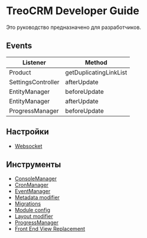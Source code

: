# TreoCRM Developer Guide #
Это руководство предназначено для разработчиков.

## Events ##

| Listener | Method |
| ------ | ------ |
| Product | getDuplicatingLinkList |
| SettingsController | afterUpdate |
| EntityManager | beforeUpdate |
| EntityManager | afterUpdate |
| ProgressManager | beforeUpdate |

## Настройки ##
* [Websocket](websocket/readme.md)

## Инструменты ##
* [ConsoleManager](console_manager/readme.md)
* [CronManager](cron_manager/readme.md)
* [EventManager](event_manager/readme.md)
* [Metadata modifier](metadata_modifier/readme.md)
* [Migrations](migrations/readme.md)
* [Module config](module_config/readme.md)
* [Layout modifier](layout_modifier/readme.md)
* [ProgressManager](progress_manager/readme.md)
* [Front End View Replacement](front_end_view_replacement/readme.md)
